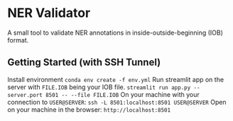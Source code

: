 # NER Validator
A small tool to validate NER annotations in inside-outside-beginning (IOB) format.
## Getting Started (with SSH Tunnel)
Install environment
`conda env create -f env.yml`
Run streamlit app on the server with `FILE.IOB` being your IOB file. 
`streamlit run app.py --server.port 8501 -- --file FILE.IOB`
On your machine with your connection to `USER@SERVER`:
`ssh -L 8501:localhost:8501 USER@SERVER`
Open on your machine in the browser:
`http://localhost:8501`
